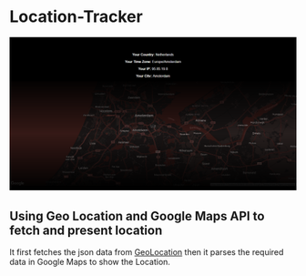 # Location-Tracker
![](screenshot.png)

## Using Geo Location and Google Maps API  to fetch and present location

It first fetches the json data from [GeoLocation](http://freegeoip.net/json/) 
then it parses the required data in Google Maps to show the Location.
